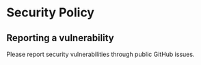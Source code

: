 # Security Policy

## Reporting a vulnerability

Please report security vulnerabilities through public GitHub issues.

